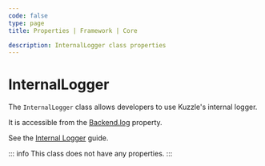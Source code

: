 ```yaml
---
code: false
type: page
title: Properties | Framework | Core

description: InternalLogger class properties
---
```


# InternalLogger

The `InternalLogger` class allows developers to use Kuzzle's internal logger.  

It is accessible from the [Backend.log](/core/2/framework/classes/backend/properties#log) property.

See the [Internal Logger](/core/2/guides/advanced/internal-logger) guide.

::: info
This class does not have any properties.
:::
